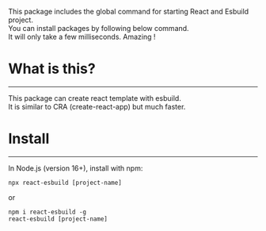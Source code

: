 This package includes the global command for starting React and Esbuild project. \
You can install packages by following below command. \
It will only take a few milliseconds. Amazing !


# What is this?
***
This package can create react template with esbuild. \
It is similar to CRA (create-react-app) but much faster.


# Install 
***
In Node.js (version 16+), install with npm:
```
npx react-esbuild [project-name]
```

or

```
npm i react-esbuild -g
react-esbuild [project-name]
```


